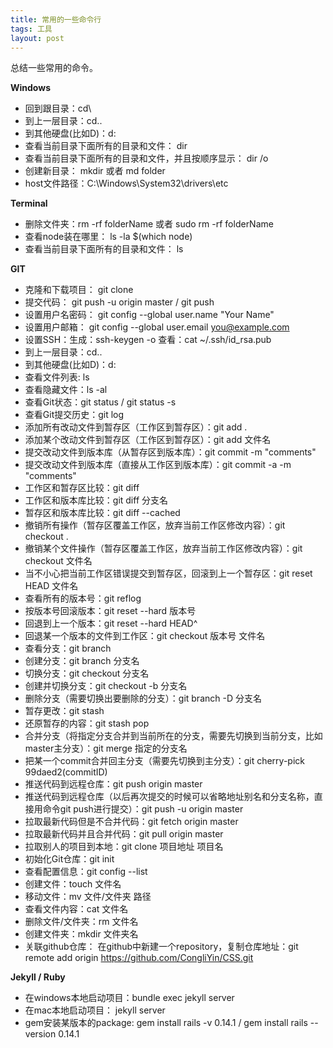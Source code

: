 ```yaml
---
title: 常用的一些命令行
tags: 工具
layout: post
---
```



总结一些常用的命令。

**Windows**


- 回到跟目录：cd\
- 到上一层目录：cd..
- 到其他硬盘(比如D)：d:
- 查看当前目录下面所有的目录和文件： dir
- 查看当前目录下面所有的目录和文件，并且按顺序显示： dir /o
- 创建新目录： mkdir 或者 md folder
- host文件路径：C:\Windows\System32\drivers\etc


**Terminal**


- 删除文件夹：rm -rf folderName 或者 sudo rm -rf folderName
- 查看node装在哪里： ls -la $(which node)
- 查看当前目录下面所有的目录和文件： ls


**GIT**


- 克隆和下载项目： git clone 
- 提交代码： git push -u origin master / git push
- 设置用户名密码： git config --global user.name "Your Name" 
- 设置用户邮箱： git config --global user.email you@example.com
- 设置SSH：生成：ssh-keygen -o  查看：cat ~/.ssh/id_rsa.pub
- 到上一层目录：cd..
- 到其他硬盘(比如D)：d:
- 查看文件列表: ls
- 查看隐藏文件：ls -al
- 查看Git状态：git status / git status -s
- 查看Git提交历史：git log
- 添加所有改动文件到暂存区（工作区到暂存区）：git add .
- 添加某个改动文件到暂存区（工作区到暂存区）：git add 文件名
- 提交改动文件到版本库（从暂存区到版本库）：git commit -m "comments"
- 提交改动文件到版本库（直接从工作区到版本库）：git commit -a -m "comments"
- 工作区和暂存区比较：git diff
- 工作区和版本库比较：git diff 分支名
- 暂存区和版本库比较：git diff --cached
- 撤销所有操作（暂存区覆盖工作区，放弃当前工作区修改内容）：git checkout .
- 撤销某个文件操作（暂存区覆盖工作区，放弃当前工作区修改内容）：git checkout 文件名
- 当不小心把当前工作区错误提交到暂存区，回滚到上一个暂存区：git reset HEAD 文件名
- 查看所有的版本号：git reflog
- 按版本号回滚版本：git reset --hard 版本号
- 回退到上一个版本：git reset --hard HEAD^
- 回退某一个版本的文件到工作区：git checkout 版本号 文件名
- 查看分支：git branch
- 创建分支：git branch 分支名
- 切换分支：git checkout 分支名
- 创建并切换分支：git checkout -b 分支名
- 删除分支（需要切换出要删除的分支）：git branch -D 分支名
- 暂存更改：git stash
- 还原暂存的内容：git stash pop
- 合并分支（将指定分支合并到当前所在的分支，需要先切换到当前分支，比如master主分支）：git merge 指定的分支名
- 把某一个commit合并回主分支（需要先切换到主分支）：git cherry-pick 99daed2(commitID)
- 推送代码到远程仓库：git push origin master
- 推送代码到远程仓库（以后再次提交的时候可以省略地址别名和分支名称，直接用命令git push进行提交）：git push -u origin master
- 拉取最新代码但是不合并代码：git fetch origin master
- 拉取最新代码并且合并代码：git pull origin master
- 拉取别人的项目到本地：git clone 项目地址 项目名
- 初始化Git仓库：git init
- 查看配置信息：git config --list
- 创建文件：touch 文件名
- 移动文件：mv 文件/文件夹 路径
- 查看文件内容：cat 文件名
- 删除文件/文件夹：rm 文件名
- 创建文件夹：mkdir 文件夹名
- 关联github仓库： 在github中新建一个repository，复制仓库地址：git remote add origin https://github.com/CongliYin/CSS.git

**Jekyll / Ruby**


- 在windows本地启动项目：bundle exec jekyll server
- 在mac本地启动项目： jekyll server
- gem安装某版本的package: gem install rails -v 0.14.1 / gem install rails --version 0.14.1 


    



